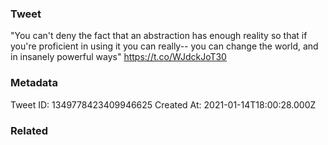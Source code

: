 ### Tweet
"You can't deny the fact that an abstraction has enough reality so that if you're proficient in using it you can really-- you can change the world, and in insanely powerful ways" https://t.co/WJdckJoT30

### Metadata
Tweet ID: 1349778423409946625
Created At: 2021-01-14T18:00:28.000Z

### Related

